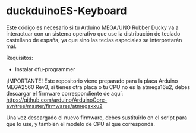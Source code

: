 # duckduinoES-Keyboard
Este código es necesario si tu Arduino MEGA/UNO Rubber Ducky va a interactuar con un sistema operativo que use la distribución de teclado castellano de españa, ya que sino las teclas especiales se interpretarán mal. 

Requisitos:
 - Instalar dfu-programmer

¡IMPORTANTE! 
Este repositorio viene preparado para la placa Arduino MEGA2560 Rev3, si tienes otra placa o tu CPU no es la atmega16u2, debes descargar el firmware correspondiente de aquí:
https://github.com/arduino/ArduinoCore-avr/tree/master/firmwares/atmegaxxu2

Una vez descargado el nuevo firmware, debes sustituirlo en el script para que lo use, y tambien el modelo de CPU al que corresponda.
